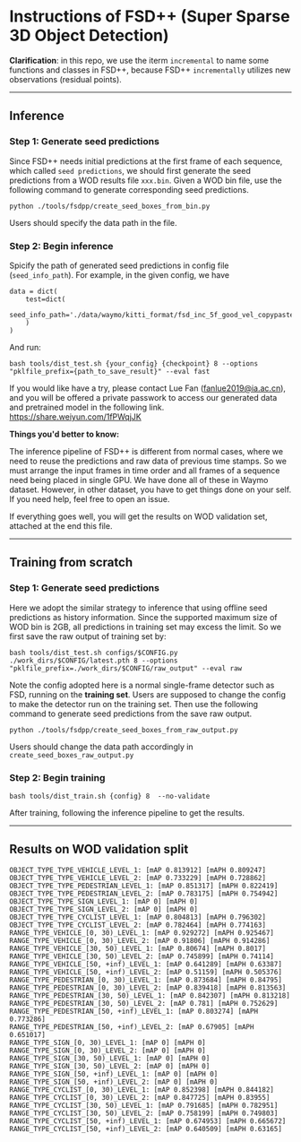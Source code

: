 # Instructions of FSD++ (Super Sparse 3D Object Detection)

 **Clarification**: in this repo, we use the iterm `incremental` to name some functions and classes in FSD++, because FSD++ `incrementally` utilizes new observations (residual points).

---

## Inference

### Step 1: Generate seed predictions
Since FSD++ needs initial predictions at the first frame of each sequence, which called `seed predictions`, we should first generate the seed predictions from a WOD results file `xxx.bin`. Given a WOD bin file, use the following command to generate corresponding seed predictions.

`python ./tools/fsdpp/create_seed_boxes_from_bin.py`

Users should specify the data path in the file.

### Step 2: Begin inference

Spicify the path of generated seed predictions in config file (`seed_info_path`). For example, in the given config, we have 
```
data = dict(
    test=dict(
        seed_info_path='./data/waymo/kitti_format/fsd_inc_5f_good_vel_copypaste_seed_prediction_val.pkl',
    )
)
```
And run:

`bash tools/dist_test.sh {your_config} {checkpoint} 8 --options "pklfile_prefix={path_to_save_result}" --eval fast`

If you would like have a try, please contact Lue Fan (fanlue2019@ia.ac.cn), and you will be offered a private passwork to access our generated data and pretrained model in the following link.
https://share.weiyun.com/1fPWqjJK

**Things you'd better to know:**

The inference pipeline of FSD++ is different from normal cases, where we need to reuse the predictions and raw data of previous time stamps. So we must arrange the input frames in time order and all frames of a sequence need being placed in single GPU. We have done all of these in Waymo dataset. However, in other dataset, you have to get things done on your self. If you need help, feel free to open an issue.

If everything goes well, you will get the results on WOD validation set, attached at the end this file.

---

## Training from scratch

### Step 1: Generate seed predictions
Here we adopt the similar strategy to inference that using offline seed predictions as history information.
Since the supported maximum size of WOD bin is 2GB, all predictions in training set may excess the limit. So we first save the raw output of training set by:

`bash tools/dist_test.sh configs/$CONFIG.py ./work_dirs/$CONFIG/latest.pth 8 --options "pklfile_prefix=./work_dirs/$CONFIG/raw_output" --eval raw`

Note the config adopted here is a normal single-frame detector such as FSD, running on the **training set**. Users are supposed to change the config to make the detector run on the training set. Then use the following command to generate seed predictions from the save raw output.

`python ./tools/fsdpp/create_seed_boxes_from_raw_output.py`

Users should change the data path accordingly in `create_seed_boxes_raw_output.py`

### Step 2: Begin training

`bash tools/dist_train.sh {config} 8  --no-validate`

After training, following the inference pipeline to get the results.

---


## Results on WOD validation split

```
OBJECT_TYPE_TYPE_VEHICLE_LEVEL_1: [mAP 0.813912] [mAPH 0.809247]
OBJECT_TYPE_TYPE_VEHICLE_LEVEL_2: [mAP 0.733229] [mAPH 0.728862]
OBJECT_TYPE_TYPE_PEDESTRIAN_LEVEL_1: [mAP 0.851317] [mAPH 0.822419]
OBJECT_TYPE_TYPE_PEDESTRIAN_LEVEL_2: [mAP 0.783175] [mAPH 0.754942]
OBJECT_TYPE_TYPE_SIGN_LEVEL_1: [mAP 0] [mAPH 0]
OBJECT_TYPE_TYPE_SIGN_LEVEL_2: [mAP 0] [mAPH 0]
OBJECT_TYPE_TYPE_CYCLIST_LEVEL_1: [mAP 0.804813] [mAPH 0.796302]
OBJECT_TYPE_TYPE_CYCLIST_LEVEL_2: [mAP 0.782464] [mAPH 0.774163]
RANGE_TYPE_VEHICLE_[0, 30)_LEVEL_1: [mAP 0.929272] [mAPH 0.925467]
RANGE_TYPE_VEHICLE_[0, 30)_LEVEL_2: [mAP 0.91806] [mAPH 0.914286]
RANGE_TYPE_VEHICLE_[30, 50)_LEVEL_1: [mAP 0.80674] [mAPH 0.8017]
RANGE_TYPE_VEHICLE_[30, 50)_LEVEL_2: [mAP 0.745899] [mAPH 0.74114]
RANGE_TYPE_VEHICLE_[50, +inf)_LEVEL_1: [mAP 0.641289] [mAPH 0.63387]
RANGE_TYPE_VEHICLE_[50, +inf)_LEVEL_2: [mAP 0.51159] [mAPH 0.505376]
RANGE_TYPE_PEDESTRIAN_[0, 30)_LEVEL_1: [mAP 0.873684] [mAPH 0.84795]
RANGE_TYPE_PEDESTRIAN_[0, 30)_LEVEL_2: [mAP 0.839418] [mAPH 0.813563]
RANGE_TYPE_PEDESTRIAN_[30, 50)_LEVEL_1: [mAP 0.842307] [mAPH 0.813218]
RANGE_TYPE_PEDESTRIAN_[30, 50)_LEVEL_2: [mAP 0.781] [mAPH 0.752629]
RANGE_TYPE_PEDESTRIAN_[50, +inf)_LEVEL_1: [mAP 0.803274] [mAPH 0.773286]
RANGE_TYPE_PEDESTRIAN_[50, +inf)_LEVEL_2: [mAP 0.67905] [mAPH 0.651017]
RANGE_TYPE_SIGN_[0, 30)_LEVEL_1: [mAP 0] [mAPH 0]
RANGE_TYPE_SIGN_[0, 30)_LEVEL_2: [mAP 0] [mAPH 0]
RANGE_TYPE_SIGN_[30, 50)_LEVEL_1: [mAP 0] [mAPH 0]
RANGE_TYPE_SIGN_[30, 50)_LEVEL_2: [mAP 0] [mAPH 0]
RANGE_TYPE_SIGN_[50, +inf)_LEVEL_1: [mAP 0] [mAPH 0]
RANGE_TYPE_SIGN_[50, +inf)_LEVEL_2: [mAP 0] [mAPH 0]
RANGE_TYPE_CYCLIST_[0, 30)_LEVEL_1: [mAP 0.852398] [mAPH 0.844182]
RANGE_TYPE_CYCLIST_[0, 30)_LEVEL_2: [mAP 0.847725] [mAPH 0.83955]
RANGE_TYPE_CYCLIST_[30, 50)_LEVEL_1: [mAP 0.791685] [mAPH 0.782951]
RANGE_TYPE_CYCLIST_[30, 50)_LEVEL_2: [mAP 0.758199] [mAPH 0.749803]
RANGE_TYPE_CYCLIST_[50, +inf)_LEVEL_1: [mAP 0.674953] [mAPH 0.665672]
RANGE_TYPE_CYCLIST_[50, +inf)_LEVEL_2: [mAP 0.640509] [mAPH 0.63165]
```